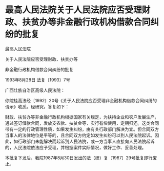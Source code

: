 # 最高人民法院关于人民法院应否受理财政、扶贫办等非金融行政机构借款合同纠纷的批复

<!-- INFO END -->

最高人民法院

关于人民法院应否受理财政、扶贫办等

非金融行政机构借款合同纠纷的批复

1993年8月28日 法复〔1993〕7号

广西壮族自治区高级人民法院：

你院桂高法经〔1992〕20号《关于人民法院应否受理非金融机构借款合同纠纷的请示》收悉。经研究，答复如下：

财政、扶贫办等非金融行政机构根据国家有关规定，为扶持企业和农户发展生产，通过签订借款合同，发放支农款、扶贫金等，实行有偿使用，定期归还。这类合同带有一定的行政管理性质，如果发生纠纷，由有关行政部门解决为宜。但合同双方当事人的法律地位是平等的，且合同双方约定如发生纠纷可以到人民法院起诉。因此，如行政部门未能解决而起诉到人民法院，或一方当事人直接向人民法院起诉的，人民法院依法应予受理，并根据案件实际情况，做好工作、妥善处理。

本批复下发后，我院1987年8月30日发出的法（研）复〔1987〕29号批复即行废止。
